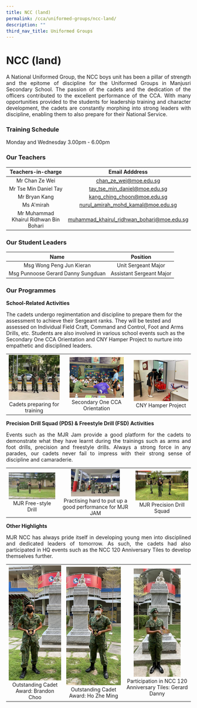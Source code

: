 ```yaml
---
title: NCC (land)
permalink: /cca/uniformed-groups/ncc-land/
description: ""
third_nav_title: Uniformed Groups
---
```

# NCC (land)

<p style="text-align: justify;">A National Uniformed Group, the NCC boys unit has been a pillar of strength and the epitome of discipline for the Uniformed Groups in Manjusri Secondary School. The passion of the cadets and the dedication of the officers contributed to the excellent performance of the CCA. With many opportunities provided to the students for leadership training and character development, the cadets are constantly morphing into strong leaders with discipline, enabling them to also prepare for their National Service.</p>

### Training Schedule

Monday and Wednesday 3.00pm - 6.00pm

### Our Teachers

| Teachers-in-charge                      | Email Adddress                              |
|:---------:|:-----------------:|
|              Mr Chan Ze Wei             |            chan_ze_wei@moe.edu.sg           |
|           Mr Tse Min Daniel Tay         |        tay_tse_min_daniel@moe.edu.sg        |
|              Mr Bryan Kang              |          kang_ching_choon@moe.edu.sg        |
|                Ms A'mirah               |     nurul_amirah_mohd_kamal@moe.edu.sg      |
|  Mr Muhammad Khairul Ridhwan Bin Bohari | muhammad_khairul_ridhwan_bohari@moe.edu.sg  |


### Our Student Leaders


| Name                               | Position                 |
|:---------:|:-----------------:|
|      Msg Wong Peng Jun Kieran      |    Unit Sergeant Major   |
| Msg Punnoose Gerard Danny Sungduan | Assistant Sergeant Major |


### Our Programmes

**School-Related Activities**  

The cadets undergo regimentation and discipline to prepare them for the assessment to achieve their Sergeant ranks. They will be tested and assessed on Individual Field Craft, Command and Control, Foot and Arms Drills, etc. Students are also involved in various school events such as the Secondary One CCA Orientation and CNY Hamper Project to nurture into empathetic and disciplined leaders.


|   |   |   |
|:---:|:---:|:---:|
|  ![](/images/Cca/NCC%20(land)/Training.jpeg) Cadets preparing for training  |    <img src="/images/Cca/NCC%20(land)/Sec%20One%20Orientation.jpeg" style="width:85%"> Secondary One CCA Orientation  |   ![](/images/Cca/NCC%20(land)/CNY%20hamper.jpeg) CNY Hamper Project |

**Precision Drill Squad (PDS) & Freestyle Drill (FSD) Activities**  

<p style="text-align: justify;">Events such as the MJR Jam provide a good platform for the cadets to demonstrate what they have learnt during the trainings such as arms and foot drills, precision and freestyle drills. Always a strong force in any parades, our cadets never fail to impress with their strong sense of discipline and camaraderie.</p>

|   |   |   |
|:---:|:---:|:---:|
|   ![](/images/Cca/NCC%20(land)/FSD.jpeg) MJR Free-style Drill |  <img src="/images/Cca/NCC%20(land)/MJR%20Jam.jpeg" style="width:70%"> Practising hard to put up a good performance for MJR JAM |  ![](/images/Cca/NCC%20(land)/PDS.jpeg)  MJR Precision Drill Squad  |


**Other Highlights**

<p style="text-align: justify;">MJR NCC has always pride itself in developing young men into disciplined and dedicated leaders of tomorrow. As such, the cadets had also participated in HQ events such as the NCC 120 Anniversary Tiles to develop themselves further.</p>


|   |   |   |
|:---:|:---:|:---:|
| ![](/images/Cca/NCC%20(land)/Brandon%20Choo.png) Outstanding Cadet Award: Brandon Choo |  ![](/images/Cca/NCC%20(land)/Ho%20Zhe%20Ming.png) Outstanding Cadet Award: Ho Zhe Ming | <img src="/images/Cca/NCC%20(land)/Gerard%20Danny.jpeg" style="width:75%"> Participation in NCC 120 Anniversary Tiles: Gerard Danny |